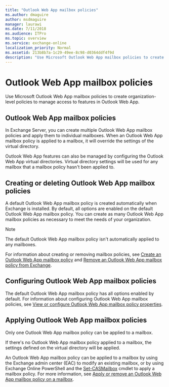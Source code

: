 ```yaml
---
title: "Outlook Web App mailbox policies"
ms.author: dmaguire
author: msdmaguire
manager: laurawi
ms.date: 7/11/2018
ms.audience: ITPro
ms.topic: overview
ms.service: exchange-online
localization_priority: Normal
ms.assetid: 213b8b7a-1c29-49ee-8c98-d0364ddf4f9d
description: "Use Microsoft Outlook Web App mailbox policies to create organization-level policies to manage access to features in Outlook Web App."
---
```


# Outlook Web App mailbox policies

Use Microsoft Outlook Web App mailbox policies to create organization-level policies to manage access to features in Outlook Web App.
  
## Outlook Web App mailbox policies
<a name="OWA"> </a>

In Exchange Server, you can create multiple Outlook Web App mailbox policies and apply them to individual mailboxes. When an Outlook Web App mailbox policy is applied to a mailbox, it will override the settings of the virtual directory.
  
Outlook Web App features can also be managed by configuring the Outlook Web App virtual directories. Virtual directory settings will be used for any mailbox that a mailbox policy hasn't been applied to.
  
## Creating or deleting Outlook Web App mailbox policies
<a name="Create"> </a>

A default Outlook Web App mailbox policy is created automatically when Exchange is installed. By default, all options are enabled on the default Outlook Web App mailbox policy. You can create as many Outlook Web App mailbox policies as necessary to meet the needs of your organization.
  
> [!NOTE]
> The default Outlook Web App mailbox policy isn't automatically applied to any mailboxes. 
  
For information about creating or removing mailbox policies, see [Create an Outlook Web App mailbox policy](create-outlook-web-app-mailbox-policy.md) and [Remove an Outlook Web App mailbox policy from Exchange](remove-outlook-web-app-mailbox-policy.md).
  
## Configuring Outlook Web App mailbox policies
<a name="Configuring"> </a>

The default Outlook Web App mailbox policy has all options enabled by default. For information about configuring Outlook Web App mailbox policies, see [View or configure Outlook Web App mailbox policy properties](configure-outlook-web-app-mailbox-policy-properties.md).
  
## Applying Outlook Web App mailbox policies
<a name="Applying"> </a>

Only one Outlook Web App mailbox policy can be applied to a mailbox.
  
If there's no Outlook Web App mailbox policy applied to a mailbox, the settings defined on the virtual directory will be applied.
  
An Outlook Web App mailbox policy can be applied to a mailbox by using the Exchange admin center (EAC) to modify an existing mailbox, or by using Exchange Online PowerShell and the [Set-CASMailbox](https://technet.microsoft.com/library/ff7d4dc5-755e-4005-a0a3-631eed3f9b3b.aspx) cmdlet to apply a mailbox policy. For more information, see [Apply or remove an Outlook Web App mailbox policy on a mailbox](apply-or-remove-outlook-web-app-mailbox-policy.md).
  

